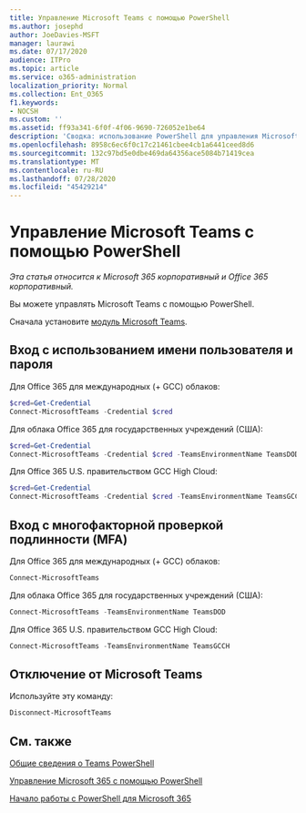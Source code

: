 ```yaml
---
title: Управление Microsoft Teams с помощью PowerShell
ms.author: josephd
author: JoeDavies-MSFT
manager: laurawi
ms.date: 07/17/2020
audience: ITPro
ms.topic: article
ms.service: o365-administration
localization_priority: Normal
ms.collection: Ent_O365
f1.keywords:
- NOCSH
ms.custom: ''
ms.assetid: ff93a341-6f0f-4f06-9690-726052e1be64
description: 'Сводка: использование PowerShell для управления Microsoft Teams.'
ms.openlocfilehash: 8958c6ec6f0c17c21461cbee4cb1a6441ceed8d6
ms.sourcegitcommit: 132c97bd5e0dbe469da64356ace5084b71419cea
ms.translationtype: MT
ms.contentlocale: ru-RU
ms.lasthandoff: 07/28/2020
ms.locfileid: "45429214"
---
```

# <a name="manage-microsoft-teams-with-powershell"></a>Управление Microsoft Teams с помощью PowerShell

*Эта статья относится к Microsoft 365 корпоративный и Office 365 корпоративный.*

Вы можете управлять Microsoft Teams с помощью PowerShell.
  
Сначала установите [модуль Microsoft Teams](https://www.powershellgallery.com/packages/MicrosoftTeams/).
    
## <a name="sign-in-with-a-user-name-and-password"></a>Вход с использованием имени пользователя и пароля

Для Office 365 для международных (+ GCC) облаков:

```powershell
$cred=Get-Credential
Connect-MicrosoftTeams -Credential $cred
```

Для облака Office 365 для государственных учреждений (США): 

```powershell
$cred=Get-Credential
Connect-MicrosoftTeams -Credential $cred -TeamsEnvironmentName TeamsDOD
```

Для Office 365 U.S. правительством GCC High Cloud:

```powershell
$cred=Get-Credential
Connect-MicrosoftTeams -Credential $cred -TeamsEnvironmentName TeamsGCCH
```

## <a name="sign-in-with-multi-factor-authentication-mfa"></a>Вход с многофакторной проверкой подлинности (MFA)

Для Office 365 для международных (+ GCC) облаков:

```powershell
Connect-MicrosoftTeams
```

Для облака Office 365 для государственных учреждений (США): 

```powershell
Connect-MicrosoftTeams -TeamsEnvironmentName TeamsDOD
```

Для Office 365 U.S. правительством GCC High Cloud:

```powershell
Connect-MicrosoftTeams -TeamsEnvironmentName TeamsGCCH
```

## <a name="disconnect-from-microsoft-teams"></a>Отключение от Microsoft Teams

Используйте эту команду:

```powershell
Disconnect-MicrosoftTeams
```


## <a name="see-also"></a>См. также

[Общие сведения о Teams PowerShell](https://docs.microsoft.com/microsoftteams/teams-powershell-overview)
  
[Управление Microsoft 365 с помощью PowerShell](manage-office-365-with-office-365-powershell.md)
  
[Начало работы с PowerShell для Microsoft 365](getting-started-with-office-365-powershell.md)

